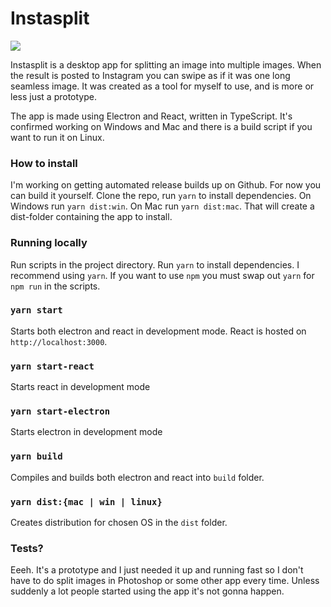 # Instasplit

![](https://github.com/lundeful/instasplitter/actions/workflows/build.yml/badge.svg)

Instasplit is a desktop app for splitting an image into multiple images. When the result is posted to Instagram you can swipe as if it was one long seamless image. 
It was created as a tool for myself to use, and is more or less just a prototype.

The app is made using Electron and React, written in TypeScript. It's confirmed working on Windows and Mac and there is a build script if you want to run it on Linux.

### How to install

I'm working on getting automated release builds up on Github. For now you can build it yourself. Clone the repo, run `yarn` to install dependencies. On Windows run `yarn dist:win`. On Mac run `yarn dist:mac`. That will create a dist-folder containing the app to install.

### Running locally

Run scripts in the project directory. Run `yarn` to install dependencies. I recommend using `yarn`. If you want to use `npm` you must swap out `yarn` for `npm run` in the scripts.

### `yarn start`

Starts both electron and react in development mode. React is hosted on `http://localhost:3000`.

### `yarn start-react`

Starts react in development mode

### `yarn start-electron`

Starts electron in development mode

### `yarn build`

Compiles and builds both electron and react into `build` folder.

### `yarn dist:{mac | win | linux}`

Creates distribution for chosen OS in the `dist` folder.

### Tests?

Eeeh. It's a prototype and I just needed it up and running fast so I don't have to do split images in Photoshop or some other app every time. Unless suddenly a lot people started using the app it's not gonna happen.
